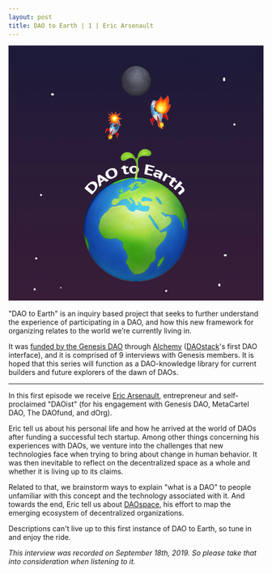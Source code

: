 ```yaml
---
layout: post
title: DAO to Earth | 1 | Eric Arsenault
---
```


![image](/assets/images/daotoearth.png)

"DAO to Earth" is an inquiry based project that seeks to further understand the experience of participating in a DAO, and how this new framework for organizing relates to the world we’re currently living in.

It was [funded by the Genesis DAO](https://docs.google.com/document/d/1ifwyPBI1dwYaCNH2fmF3ptHgb6gohStY_iLx3Rog0XE/edit) through [Alchemy](https://daostack.io/alchemy) ([DAOstack](https://daostack.io/)'s first DAO interface), and it is comprised of 9 interviews with Genesis members. It is hoped that this series will function as a DAO-knowledge library for current builders and future explorers of the dawn of DAOs.

---

In this first episode we receive [Eric Arsenault](https://twitter.com/eric_rsno), entrepreneur and self-proclaimed "DAOist" (for his engagement with Genesis DAO, MetaCartel DAO, The DAOfund, and dOrg).

Eric tell us about his personal life and how he arrived at the world of DAOs after funding a successful tech startup. Among other things concerning his experiences with DAOs, we venture into the challenges that new technologies face when trying to bring about change in human behavior. It was then inevitable to reflect on the decentralized space as a whole and whether it is living up to its claims.

Related to that, we brainstorm ways to explain "what is a DAO" to people unfamiliar with this concept and the technology associated with it. And towards the end, Eric tell us about [DAOspace](https://www.daospace.org/), his effort to map the emerging ecosystem of decentralized organizations.

Descriptions can't live up to this first instance of DAO to Earth, so tune in and enjoy the ride.


*This interview was recorded on September 18th, 2019. So please take that into consideration when listening to it.*
